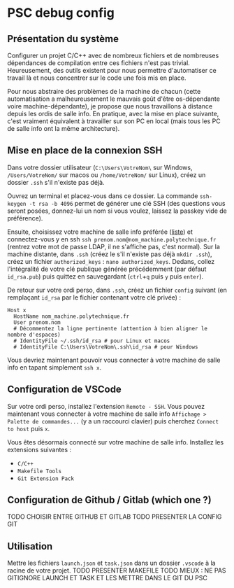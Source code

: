 # PSC debug config

## Présentation du système
Configurer un projet C/C++ avec de nombreux fichiers et de nombreuses dépendances de compilation entre ces fichiers n'est pas trivial. Heureusement, des outils existent pour nous permettre d'automatiser ce travail là et nous concentrer sur le code une fois mis en place. 

Pour nous abstraire des problèmes de la machine de chacun (cette automatisation a malheureusement le mauvais goût d'être os-dépendante voire machine-dépendante), je propose que nous travaillons à distance depuis les ordis de salle info. En pratique, avec la mise en place suivante, c'est vraiment équivalent à travailler sur son PC en local (mais tous les PC de salle info ont la même architecture).

## Mise en place de la connexion SSH
Dans votre dossier utilisateur (`C:\Users\VotreNom\` sur Windows, `/Users/VotreNom/` sur macos ou `/home/VotreNom/` sur Linux), créez un dossier `.ssh` s'il n'existe pas déjà.

Ouvrez un terminal et placez-vous dans ce dossier. La commande `ssh-keygen -t rsa -b 4096` permet de générer une clé SSH (des questions vous seront posées, donnez-lui un nom si vous voulez, laissez la passkey vide de préférence).

Ensuite, choisissez votre machine de salle info préférée ([liste](https://wikix.polytechnique.org/Ordinateurs_des_salles_info)) et connectez-vous y en ssh `ssh prenom.nom@nom_machine.polytechnique.fr` (rentrez votre mot de passe LDAP, il ne s'affiche pas, c'est normal). Sur la machine distante, dans `.ssh` (créez le s'il n'existe pas déjà `mkdir .ssh`), créez un fichier `authorized_keys` : `nano authorized_keys`. Dedans, collez l'intégralité de votre clé publique générée précédemment (par défaut `id_rsa.pub`) puis quittez en sauvegardant (`ctrl`+`q` puis `y` puis `enter`).

De retour sur votre ordi perso, dans `.ssh`, créez un fichier `config` suivant (en remplaçant `id_rsa` par le fichier contenant votre clé privée) :
```
Host x
  HostName nom_machine.polytechnique.fr
  User prenom.nom
  # Décommentez la ligne pertinente (attention à bien aligner le nombre d'espaces)
  # IdentityFile ~/.ssh/id_rsa # pour Linux et macos
  # IdentityFile C:\Users\VotreNom\.ssh\id_rsa # pour Windows
```

Vous devriez maintenant pouvoir vous connecter à votre machine de salle info en tapant simplement `ssh x`.

## Configuration de VSCode
Sur votre ordi perso, installez l'extension `Remote - SSH`. Vous pouvez maintenant vous connecter à votre machine de salle info `Affichage > Palette de commandes...` (y a un raccourci clavier) puis cherchez `Connect to host` puis `x`.

Vous êtes désormais connecté sur votre machine de salle info. Installez les extensions suivantes :
- `C/C++`
- `Makefile Tools`
- `Git Extension Pack`

## Configuration de Github / Gitlab (which one ?)
TODO CHOISIR ENTRE GITHUB ET GITLAB
TODO PRESENTER LA CONFIG GIT

## Utilisation
Mettre les fichiers `launch.json` et `task.json` dans un dossier `.vscode` à la racine de votre projet.
TODO PRESENTER MAKEFILE
TODO MIEUX : NE PAS GITIGNORE LAUNCH ET TASK ET LES METTRE DANS LE GIT DU PSC